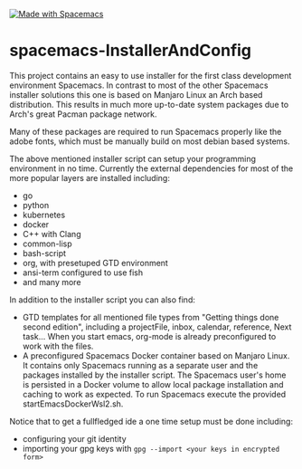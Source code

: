 <a href="http://spacemacs.org"><img src="https://cdn.rawgit.com/syl20bnr/spacemacs/442d025779da2f62fc86c2082703697714db6514/assets/spacemacs-badge.svg" alt="Made with Spacemacs"></a><br>
# spacemacs-InstallerAndConfig

This project contains an easy to use installer for the first class development environment Spacemacs.
In contrast to most of the other Spacemacs installer solutions this one is based on Manjaro Linux an Arch based distribution.
This results in much more up-to-date system packages due to Arch's great Pacman package network.

Many of these packages are required to run Spacemacs properly like the adobe fonts, which must be manually build
on most debian based systems.

The above mentioned installer script can setup your programming environment in no time.
Currently the external dependencies for most of the more popular layers are installed including:
* go
* python
* kubernetes
* docker
* C++ with Clang
* common-lisp
* bash-script
* org, with presetuped GTD environment
* ansi-term configured to use fish
* and many more

In addition to the installer script you can also find:
* GTD templates for all mentioned file types from "Getting things done second edition", including a projectFile, inbox, calendar, reference, Next task... When you start emacs, org-mode is already preconfigured to work with the files.
* A preconfigured Spacemacs Docker container based on Manjaro Linux. It contains only Spacemacs running as a separate user and the packages installed by the installer script. The Spacemacs user's home is persisted in a Docker volume to allow local package installation and caching to work as expected. To run Spacemacs execute the provided startEmacsDockerWsl2.sh.

Notice that to get a fullfledged ide a one time setup must be done including:
* configuring your git identity
* importing your gpg keys with `gpg --import <your keys in encrypted form>`
